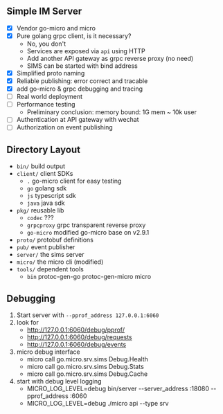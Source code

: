 Simple IM Server
---

* [x] Vendor go-micro and micro
* [x] Pure golang grpc client, is it necessary?
  + No, you don't
  + Services are exposed via `api` using HTTP
  + Add another API gateway as grpc reverse proxy (no need)
  + SIMS can be started with bind address
* [x] Simplified proto naming
* [x] Reliable publishing: error correct and tracable
* [x] add go-micro & grpc debugging and tracing
* [ ] Real world deployment
* [ ] Performance testing
  + Preliminary conclusion: memory bound: 1G mem ~ 10k user
* [ ] Authentication at API gateway with wechat
* [ ] Authorization on event publishing

Directory Layout
---

* `bin/` build output
* `client/`  client SDKs
  + `.` go-micro client for easy testing
  + `go` golang sdk
  + `js` typescript sdk
  + `java` java sdk
* `pkg/` reusable lib
  + `codec` ???
  + `grpcproxy` grpc transparent reverse proxy
  + `go-micro` modified go-micro base on v2.9.1
* `proto/` protobuf definitions
* `pub/` event publisher
* `server/` the sims server
* `micro/` the micro cli (modified)
* `tools/` dependent tools
  + `bin` protoc-gen-go protoc-gen-micro micro

Debugging
---

1. Start server with `--pprof_address 127.0.0.1:6060`
2. look for
   + http://127.0.0.1:6060/debug/pprof/
   + http://127.0.0.1:6060/debug/requests
   + http://127.0.0.1:6060/debug/events
3. micro debug interface
   + micro call go.micro.srv.sims Debug.Health
   + micro call go.micro.srv.sims Debug.Stats
   + micro call go.micro.srv.sims Debug.Cache
4. start with debug level logging
   + MICRO_LOG_LEVEL=debug bin/server --server_address :18080 --pprof_address :6060
   + MICRO_LOG_LEVEL=debug ./micro api --type srv
